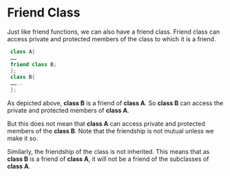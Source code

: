 # Friend Class
Just like friend functions, we can also have a friend class. Friend class can access private and protected members of the class to which it is a friend.
```c++
 class A{
 ……
 friend class B;
 };
 class B{
 ……..
 };
```

As depicted above, **class B** is a friend of **class A**. So **class B** can access the private and protected members of **class A**.

But this does not mean that **class A** can access private and protected members of the **class B**. Note that the friendship is not mutual unless we make it so.

Similarly, the friendship of the class is not inherited. This means that as **class B** is a friend of **class A**, it will not be a friend of the subclasses of **class A**.
